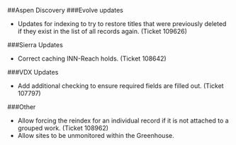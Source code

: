 ##Aspen Discovery
###Evolve updates
- Updates for indexing to try to restore titles that were previously deleted if they exist in the list of all records again. (Ticket 109626) 

###Sierra Updates
- Correct caching INN-Reach holds. (Ticket 108642)

###VDX Updates
- Add additional checking to ensure required fields are filled out. (Ticket 107797)

###Other
- Allow forcing the reindex for an individual record if it is not attached to a grouped work. (Ticket 108962)
- Allow sites to be unmonitored within the Greenhouse.